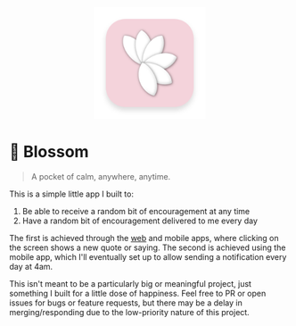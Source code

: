 <p align="center"><img src="./public/blossom-icon.png" width=200></p>

# 🌸 Blossom

> A pocket of calm, anywhere, anytime.

This is a simple little app I built to:

1) Be able to receive a random bit of encouragement at any time
2) Have a random bit of encouragement delivered to me every day

The first is achieved through the [web](https://blossom.nathanyeung.ca) and mobile apps, where clicking on the screen shows a new quote or saying. The second is achieved using the mobile app, which I'll eventually set up to allow sending a notification every day at 4am.

This isn't meant to be a particularly big or meaningful project, just something I built for a little dose of happiness. Feel free to PR or open issues for bugs or feature requests, but there may be a delay in merging/responding due to the low-priority nature of this project.